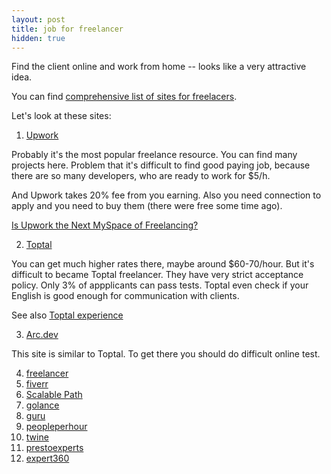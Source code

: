 ```yaml
---
layout: post
title: job for freelancer
hidden: true
---
```

Find the client online and work from home -- looks like a very attractive idea.

You can find [comprehensive list of sites for freelacers](https://blog.payoneer.com/freelancers/it-programming/20-job-sites-for-freelance-programmers-and-designers/).

Let's look at these sites:

1. [Upwork](https://www.upwork.com/)

Probably it's the most popular freelance resource. You can find many projects here.
Problem that it's difficult to find good paying job, because there are so many developers, who are ready to work for $5/h.

And Upwork takes 20% fee from you earning. Also you need connection to apply and you need to buy them (there were free some time ago).

[Is Upwork the Next MySpace of Freelancing?](https://medium.com/maqtoob-for-entrepreneurs/is-upwork-the-next-myspace-of-freelancing-f701ec573933)

2. [Toptal](https://www.toptal.com/)

You can get much higher rates there, maybe around $60-70/hour. But it's difficult to became Toptal freelancer. They have very strict acceptance policy. Only 3% of appplicants can pass tests. Toptal even check if your English is good enough for communication with clients.

See also [Toptal experience](https://medium.com/@joe.vqhoa/my-experience-with-toptal-dfdc0df077a)

3. [Arc.dev](https://arc.dev/)

This site is similar to Toptal. To get there you should do difficult online test.

4. [freelancer](https://www.freelancer.com/)
5. [fiverr](https://www.fiverr.com/)
6. [Scalable Path](https://www.scalablepath.com/)
7. [golance](https://golance.com/)
8. [guru](https://www.guru.com/)
9. [peopleperhour](https://www.peopleperhour.com/)
10. [twine](https://www.twine.fm/)
11. [prestoexperts](https://www.prestoexperts.com/)
12. [expert360](https://expert360.com/)
